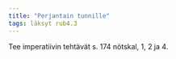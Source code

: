 ```yaml
---
title: "Perjantain tunnille"
tags: läksyt rub4.3
---
```


Tee imperatiivin tehtävät s. 174 nötskal, 1, 2 ja 4.